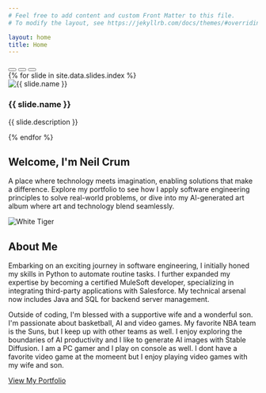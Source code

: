 ```yaml
---
# Feel free to add content and custom Front Matter to this file.
# To modify the layout, see https://jekyllrb.com/docs/themes/#overriding-theme-defaults

layout: home
title: Home
---
```

<!-- Hero Section with Carousel -->
<section class="hero">
  <div class="container">
    <div id="heroCarousel" class="carousel slide" data-bs-ride="carousel">
      <!-- Indicators -->
      <div class="carousel-indicators">
        <button type="button" data-bs-target="#heroCarousel" data-bs-slide-to="0" class="active" aria-current="true" aria-label="Slide 1"></button>
        <button type="button" data-bs-target="#heroCarousel" data-bs-slide-to="1" aria-label="Slide 2"></button>
        <button type="button" data-bs-target="#heroCarousel" data-bs-slide-to="2" aria-label="Slide 3"></button>
      </div>
      <!-- Slides -->
      <div class="carousel-inner">
        {% for slide in site.data.slides.index %}
        <div class="carousel-item {% if forloop.first %}active{% endif %}">
          <div class="ratio ratio-16x9">
            <img src="{{ slide.image }}" class="img-fluid rounded" alt="{{ slide.name }}">
          </div>
          <div class="carousel-caption px-5 bg-black opacity-75 fs-4-fluid d-none d-md-block">
            <h3 class="fs-2-fluid">{{ slide.name }}</h3>
            <p>{{ slide.description }}</p>
          </div>
        </div>
        {% endfor %}
      </div>
      <!-- Controls -->
      <a class="carousel-control-prev" href="#heroCarousel" role="button" data-bs-slide="prev">
        <span class="carousel-control-prev-icon" aria-hidden="true"></span>
        <span class="sr-only"></span>
      </a>
      <a class="carousel-control-next" href="#heroCarousel" role="button" data-bs-slide="next">
        <span class="carousel-control-next-icon" aria-hidden="true"></span>
        <span class="sr-only"></span>
      </a>
    </div>
  </div>
</section>

<!-- Introduction Section using Bootstrap -->
<section id="introduction" class="bg-light px-5 pt-5 pb-2">
  <div class="container text-center">
    <h1 class="intro-title display-4">Welcome, I'm Neil Crum</h1>
    <p class="intro-description lead">A place where technology meets imagination, enabling solutions that make a difference. Explore my portfolio to see how I apply software engineering principles to solve real-world problems, or dive into my AI-generated art album where art and technology blend seamlessly.</p>
  </div>
</section>

<!-- Headshot and Summary Section using Bootstrap -->
<section class="headshot-summary py-5">
  <div class="container">
    <div class="row gy-3">
      <div class="col-md-6">
        <div class="ratio ratio-1x1">
          <img src="assets\images\home\ComfyUI_00007_.png" alt="White Tiger" class="rounded img-fluid">
        </div>
      </div>
      <div class="col-md-6">
        <h2>About Me</h2>
        <p>Embarking on an exciting journey in software engineering, I initially honed my skills in Python to automate routine tasks. I further expanded my expertise by becoming a certified MuleSoft developer, specializing in integrating third-party applications with Salesforce. My technical arsenal now includes Java and SQL for backend server management.</p>
        <p>Outside of coding, I'm blessed with a supportive wife and a wonderful son. I'm passionate about basketball, AI and video games. My favorite NBA team is the Suns, but I keep up with other teams as well. I enjoy exploring the boundaries of AI productivity and I like to generate AI images with Stable Diffusion. I am a PC gamer and I play on console as well. I dont have a favorite video game at the momeent but I enjoy playing video games with my wife and son.</p>
        <a class="btn btn-info px-4 mt-3 fs-5 fw-semibold" href="/portfolio/" role="button">View My Portfolio</a>
      </div>
    </div>
  </div>
</section>
